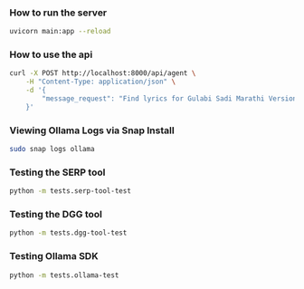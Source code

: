 ### How to run the server

```sh
uvicorn main:app --reload
```

### How to use the api

```sh
curl -X POST http://localhost:8000/api/agent \
    -H "Content-Type: application/json" \
    -d '{
        "message_request": "Find lyrics for Gulabi Sadi Marathi Version"
    }'
```

### Viewing Ollama Logs via Snap Install

```sh
sudo snap logs ollama
```

### Testing the SERP tool

```sh
python -m tests.serp-tool-test
```

### Testing the DGG tool

```sh
python -m tests.dgg-tool-test
```

### Testing Ollama SDK

```sh
python -m tests.ollama-test
```